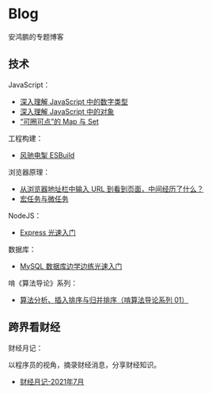 # Blog

安鸿鹏的专题博客

## 技术

JavaScript：

- [深入理解 JavaScript 中的数字类型](https://github.com/roc-an/blog/issues/5)
- [深入理解 JavaScript 中的对象](https://github.com/roc-an/blog/issues/6)
- [“可圈可点”的 Map 与 Set](https://github.com/roc-an/blog/issues/10)

工程构建：

- [风驰电掣 ESBuild](https://github.com/roc-an/blog/issues/9)

浏览器原理：

- [从浏览器地址栏中输入 URL 到看到页面，中间经历了什么？](https://github.com/roc-an/blog/issues/3)
- [宏任务与微任务](https://github.com/roc-an/blog/issues/4)

NodeJS：

- [Express 光速入门](https://github.com/roc-an/blog/issues/2)

数据库：

- [MySQL 数据库边学边练光速入门](https://github.com/roc-an/blog/issues/1)

啃《算法导论》系列：

- [算法分析、插入排序与归并排序（啃算法导论系列 01）](https://github.com/roc-an/blog/issues/8)

## 跨界看财经

财经月记：

以程序员的视角，摘录财经消息，分享财经知识。

- [财经月记-2021年7月](https://github.com/roc-an/blog/issues/7)
